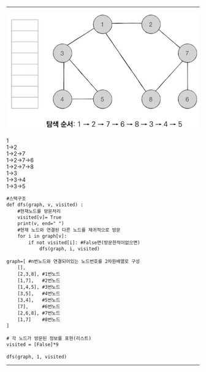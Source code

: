***
![DFS](https://github.com/tmdgns12j/python-algorithm/blob/master/img/DFS%EB%8F%99%EC%9E%91.PNG)

1  
1->2  
1->2->7  
1->2->7->6  
1->2->7->8  
1->3  
1->3->4  
1->3->5


```
#스택구조
def dfs(graph, v, visited) :
    #현재노드를 방문처리
    visited[v]= True
    print(v, end=" ")
    #현재 노드와 연결된 다른 노드를 재귀적으로 방문
    for i in graph[v]:
        if not visited[i]: #False면(방문한적이없으면)
            dfs(graph, i, visited)

graph=[ #n번노드와 연결되어있는 노드번호를 2차원배열로 구성
    [],
    [2,3,8], #1번노드
    [1,7],   #2번노드
    [1,4,5], #3번노드
    [3,5],   #4번노드
    [3,4],   #5번노드
    [7],     #6번노드
    [2,6,8], #7번노드
    [1,7]    #8번노드
]

# 각 노드가 방문된 정보를 표현(리스트)
visited = [False]*9

dfs(graph, 1, visited)
```

***
